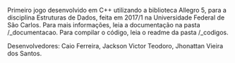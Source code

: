 Primeiro jogo desenvolvido em C++ utilizando a biblioteca Allegro 5, para a disciplina Estruturas de Dados, feita em 2017/1 na Universidade Federal de São Carlos.
Para mais informações, leia a documentação na pasta /\_documentacao.
Para compilar o código, leia o readme da pasta /\_codigos.

Desenvolvedores:
Caio Ferreira,
Jackson Victor Teodoro,
Jhonattan Vieira dos Santos.
